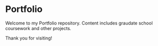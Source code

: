 # Portfolio

Welcome to my Portfolio repository. Content includes graudate school coursework and other projects.

Thank you for visiting!
